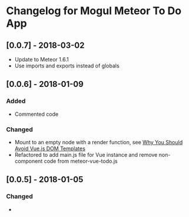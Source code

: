 # Changelog for Mogul Meteor To Do App

## [0.0.7] - 2018-03-02

- Update to Meteor 1.6.1
- Use imports and exports instead of globals

## [0.0.6] - 2018-01-09

### Added

- Commented code

### Changed

- Mount to an empty node with a render function,
  see [Why You Should Avoid Vue.js DOM Templates](https://vuejsdevelopers.com/2017/09/17/vue-js-avoid-dom-templates/)
- Refactored to add main.js file for Vue instance and remove non-component code from meteor-vue-todo.js

## [0.0.5] - 2018-01-05

### Changed

- <template> should be <script type="text/x-template">

## [0.0.4] - 2018-01-04

### Changed

- Use meteormogul:vue-dist@2.5.15
- Explicitly import symbols
- Split .html into main.html and meteor-vue-todo.html

## [0.0.3] - 2017-12-14
### Added
### Changed
- Remove buttons on left side of todo list
### Removed

## [0.0.2] - 2017-12-14
### Added
- bootstrap style
### Changed
### Removed
